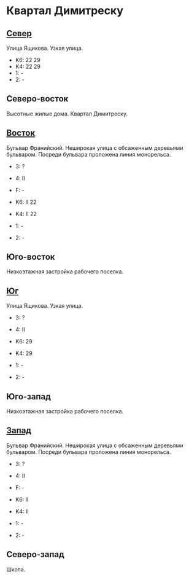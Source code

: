 # Квартал Димитреску

## [Север](./10580060.md)

Улица Ящикова.
Узкая улица.

* K6:   22  29
* K4:   22  29
* 1:    -
* 2:    -

## Северо-восток

Высотные жилые дома.
Квартал Димитреску.

## [Восток](./10590065.md)

Бульвар Франийский.
Неширокая улица с обсаженным деревьями бульваром.
Посреди бульвара проложена линия монорельса.

* 3:    ?
* 4:    II
* F:    -

* K6:   II
        22
* K4:   II
        22
* 1:    -
* 2:    -

## Юго-восток

Низкоэтажная застройка рабочего поселка.

## [Юг](./10580067.md)

Улица Ящикова.
Узкая улица.

* 3:    ?
* 4:    II

* K6:   29
* K4:   29
* 1:    -
* 2:    -

## Юго-запад

Низкоэтажная застройка рабочего поселка.

## [Запад](./10575065.md)

Бульвар Франийский.
Неширокая улица с обсаженным деревьями бульваром.
Посреди бульвара проложена линия монорельса.

* 3:    ?
* 4:    II
* F:    -

* K6:   II
* K4:   II
* 1:    -
* 2:    -

## Северо-запад

Школа.
